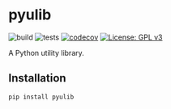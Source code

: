 # pyulib

![build](https://github.com/robert-lieck/pyulib/workflows/build/badge.svg)
![tests](https://github.com/robert-lieck/pyulib/workflows/tests/badge.svg)
[![codecov](https://codecov.io/gh/robert-lieck/pyulib/branch/master/graph/badge.svg?token=RRCLBXBN74)](https://codecov.io/gh/robert-lieck/pyulib)
[![License: GPL v3](https://img.shields.io/badge/License-GPLv3-blue.svg)](https://www.gnu.org/licenses/gpl-3.0)

A Python utility library.

## Installation

```
pip install pyulib
```
